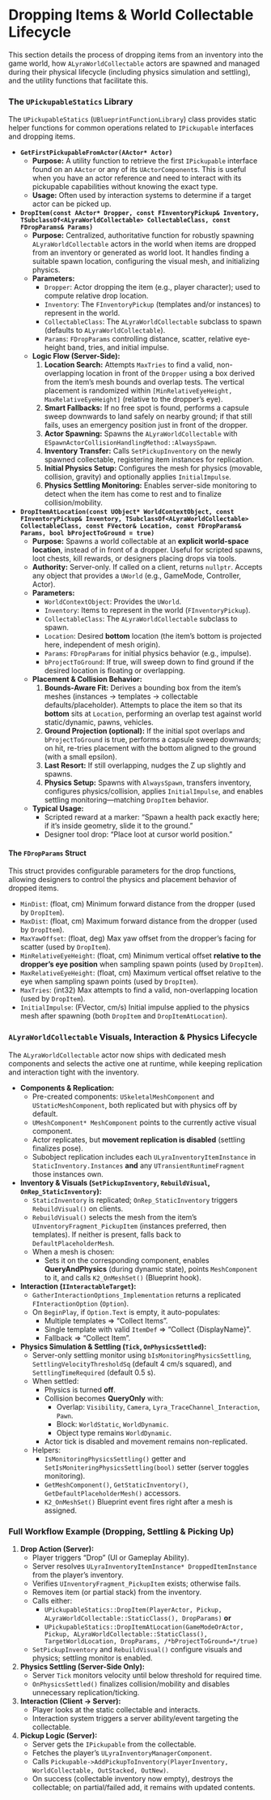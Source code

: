 # Dropping Items & World Collectable Lifecycle

This section details the process of dropping items from an inventory into the game world, how `ALyraWorldCollectable` actors are spawned and managed during their physical lifecycle (including physics simulation and settling), and the utility functions that facilitate this.

### The `UPickupableStatics` Library

The `UPickupableStatics` (`UBlueprintFunctionLibrary`) class provides static helper functions for common operations related to `IPickupable` interfaces and dropping items.

* **`GetFirstPickupableFromActor(AActor* Actor)`**
  * **Purpose:** A utility function to retrieve the first `IPickupable` interface found on an `AActor` or any of its `UActorComponent`s. This is useful when you have an actor reference and need to interact with its pickupable capabilities without knowing the exact type.
  * **Usage:** Often used by interaction systems to determine if a target actor can be picked up.
* **`DropItem(const AActor* Dropper, const FInventoryPickup& Inventory, TSubclassOf<ALyraWorldCollectable> CollectableClass, const FDropParams& Params)`**
  * **Purpose:** Centralized, authoritative function for robustly spawning `ALyraWorldCollectable` actors in the world when items are dropped from an inventory or generated as world loot. It handles finding a suitable spawn location, configuring the visual mesh, and initializing physics.
  * **Parameters:**
    * `Dropper`: Actor dropping the item (e.g., player character); used to compute relative drop location.
    * `Inventory`: The `FInventoryPickup` (templates and/or instances) to represent in the world.
    * `CollectableClass`: The `ALyraWorldCollectable` subclass to spawn (defaults to `ALyraWorldCollectable`).
    * `Params`: `FDropParams` controlling distance, scatter, relative eye-height band, tries, and initial impulse.
  * **Logic Flow (Server-Side):**
    1. **Location Search:** Attempts `MaxTries` to find a valid, non-overlapping location in front of the `Dropper` using a box derived from the item’s mesh bounds and overlap tests. The vertical placement is randomized within `[MinRelativeEyeHeight, MaxRelativeEyeHeight]` (relative to the dropper’s eye).
    2. **Smart Fallbacks:** If no free spot is found, performs a capsule sweep downwards to land safely on nearby ground; if that still fails, uses an emergency position just in front of the dropper.
    3. **Actor Spawning:** Spawns the `ALyraWorldCollectable` with `ESpawnActorCollisionHandlingMethod::AlwaysSpawn`.
    4. **Inventory Transfer:** Calls `SetPickupInventory` on the newly spawned collectable, registering item instances for replication.
    5. **Initial Physics Setup:** Configures the mesh for physics (movable, collision, gravity) and optionally applies `InitialImpulse`.
    6. **Physics Settling Monitoring:** Enables server-side monitoring to detect when the item has come to rest and to finalize collision/mobility.
* **`DropItemAtLocation(const UObject* WorldContextObject, const FInventoryPickup& Inventory, TSubclassOf<ALyraWorldCollectable> CollectableClass, const FVector& Location, const FDropParams& Params, bool bProjectToGround = true)`**
  * **Purpose:** Spawns a world collectable at an **explicit world-space location**, instead of in front of a dropper. Useful for scripted spawns, loot chests, kill rewards, or designers placing drops via tools.
  * **Authority:** Server-only. If called on a client, returns `nullptr`. Accepts any object that provides a `UWorld` (e.g., GameMode, Controller, Actor).
  * **Parameters:**
    * `WorldContextObject`: Provides the `UWorld`.
    * `Inventory`: Items to represent in the world (`FInventoryPickup`).
    * `CollectableClass`: The `ALyraWorldCollectable` subclass to spawn.
    * `Location`: Desired **bottom** location (the item’s bottom is projected here, independent of mesh origin).
    * `Params`: `FDropParams` for initial physics behavior (e.g., impulse).
    * `bProjectToGround`: If true, will sweep down to find ground if the desired location is floating or overlapping.
  * **Placement & Collision Behavior:**
    1. **Bounds-Aware Fit:** Derives a bounding box from the item’s meshes (instances → templates → collectable defaults/placeholder). Attempts to place the item so that its **bottom** sits at `Location`, performing an overlap test against world static/dynamic, pawns, vehicles.
    2. **Ground Projection (optional):** If the initial spot overlaps and `bProjectToGround` is true, performs a capsule sweep downwards; on hit, re-tries placement with the bottom aligned to the ground (with a small epsilon).
    3. **Last Resort:** If still overlapping, nudges the Z up slightly and spawns.
    4. **Physics Setup:** Spawns with `AlwaysSpawn`, transfers inventory, configures physics/collision, applies `InitialImpulse`, and enables settling monitoring—matching `DropItem` behavior.
  * **Typical Usage:**
    * Scripted reward at a marker: “Spawn a health pack exactly here; if it’s inside geometry, slide it to the ground.”
    * Designer tool drop: “Place loot at cursor world position.”

#### The `FDropParams` Struct

This struct provides configurable parameters for the drop functions, allowing designers to control the physics and placement behavior of dropped items.

* `MinDist`: (float, cm) Minimum forward distance from the dropper (used by `DropItem`).
* `MaxDist`: (float, cm) Maximum forward distance from the dropper (used by `DropItem`).
* `MaxYawOffset`: (float, deg) Max yaw offset from the dropper’s facing for scatter (used by `DropItem`).
* `MinRelativeEyeHeight`: (float, cm) Minimum vertical offset **relative to the dropper’s eye position** when sampling spawn points (used by `DropItem`).
* `MaxRelativeEyeHeight`: (float, cm) Maximum vertical offset relative to the eye when sampling spawn points (used by `DropItem`).
* `MaxTries`: (int32) Max attempts to find a valid, non-overlapping location (used by `DropItem`).
* `InitialImpulse`: (FVector, cm/s) Initial impulse applied to the physics mesh after spawning (both `DropItem` and `DropItemAtLocation`).

### `ALyraWorldCollectable` Visuals, Interaction & Physics Lifecycle

The `ALyraWorldCollectable` actor now ships with dedicated mesh components and selects the active one at runtime, while keeping replication and interaction tight with the inventory.

* **Components & Replication:**
  * Pre-created components: `USkeletalMeshComponent` and `UStaticMeshComponent`, both replicated but with physics off by default.
  * `UMeshComponent* MeshComponent` points to the currently active visual component.
  * Actor replicates, but **movement replication is disabled** (settling finalizes pose).
  * Subobject replication includes each `ULyraInventoryItemInstance` in `StaticInventory.Instances` **and** any `UTransientRuntimeFragment` those instances own.
* **Inventory & Visuals (`SetPickupInventory`, `RebuildVisual`, `OnRep_StaticInventory`):**
  * `StaticInventory` is replicated; `OnRep_StaticInventory` triggers `RebuildVisual()` on clients.
  * `RebuildVisual()` selects the mesh from the item’s `UInventoryFragment_PickupItem` (instances preferred, then templates). If neither is present, falls back to `DefaultPlaceholderMesh`.
  * When a mesh is chosen:
    * Sets it on the corresponding component, enables **QueryAndPhysics** (during dynamic state), points `MeshComponent` to it, and calls `K2_OnMeshSet()` (Blueprint hook).
* **Interaction (`IInteractableTarget`):**
  * `GatherInteractionOptions_Implementation` returns a replicated `FInteractionOption` (`Option`).
  * On `BeginPlay`, if `Option.Text` is empty, it auto-populates:
    * Multiple templates ⇒ “Collect Items”.
    * Single template with valid `ItemDef` ⇒ “Collect {DisplayName}”.
    * Fallback ⇒ “Collect Item”.
* **Physics Simulation & Settling (`Tick`, `OnPhysicsSettled`):**
  * Server-only settling monitor using `bIsMonitoringPhysicsSettling`, `SettlingVelocityThresholdSq` (default 4 cm/s squared), and `SettlingTimeRequired` (default 0.5 s).
  * When settled:
    * Physics is turned **off**.
    * Collision becomes **QueryOnly** with:
      * Overlap: `Visibility`, `Camera`, `Lyra_TraceChannel_Interaction`, `Pawn`.
      * Block: `WorldStatic`, `WorldDynamic`.
      * Object type remains `WorldDynamic`.
    * Actor tick is disabled and movement remains non-replicated.
  * Helpers:
    * `IsMonitoringPhysicsSettling()` getter and `SetIsMoniteringPhysicsSettling(bool)` setter (server toggles monitoring).
    * `GetMeshComponent()`, `GetStaticInventory()`, `GetDefaultPlaceholderMesh()` accessors.
    * `K2_OnMeshSet()` Blueprint event fires right after a mesh is assigned.

### Full Workflow Example (Dropping, Settling & Picking Up)

1. **Drop Action (Server):**
   * Player triggers “Drop” (UI or Gameplay Ability).
   * Server resolves `ULyraInventoryItemInstance* DroppedItemInstance` from the player’s inventory.
   * Verifies `UInventoryFragment_PickupItem` exists; otherwise fails.
   * Removes item (or partial stack) from the inventory.
   * Calls either:
     * `UPickupableStatics::DropItem(PlayerActor, Pickup, ALyraWorldCollectable::StaticClass(), DropParams)` **or**
     * `UPickupableStatics::DropItemAtLocation(GameModeOrActor, Pickup, ALyraWorldCollectable::StaticClass(), TargetWorldLocation, DropParams, /*bProjectToGround=*/true)`
   * `SetPickupInventory` and `RebuildVisual()` configure visuals and physics; settling monitor is enabled.
2. **Physics Settling (Server-Side Only):**
   * Server `Tick` monitors velocity until below threshold for required time.
   * `OnPhysicsSettled()` finalizes collision/mobility and disables unnecessary replication/ticking.
3. **Interaction (Client → Server):**
   * Player looks at the static collectable and interacts.
   * Interaction system triggers a server ability/event targeting the collectable.
4. **Pickup Logic (Server):**
   * Server gets the `IPickupable` from the collectable.
   * Fetches the player’s `ULyraInventoryManagerComponent`.
   * Calls `Pickupable->AddPickupToInventory(PlayerInventory, WorldCollectable, OutStacked, OutNew)`.
   * On success (collectable inventory now empty), destroys the collectable; on partial/failed add, it remains with updated contents.
